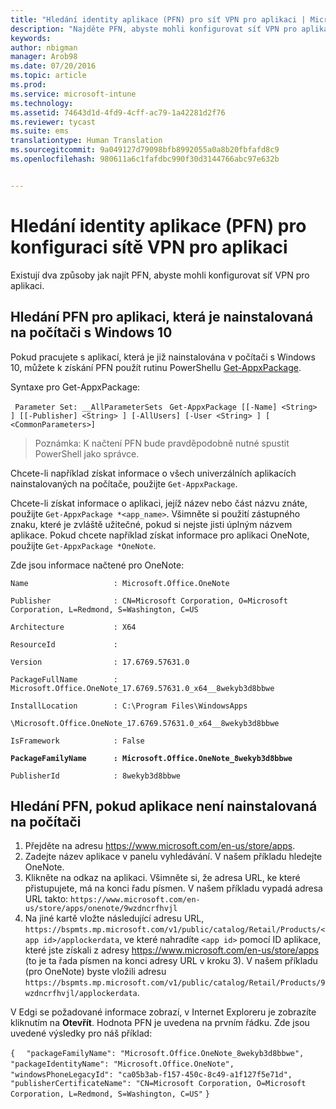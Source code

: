 ```yaml
---
title: "Hledání identity aplikace (PFN) pro síť VPN pro aplikaci | Microsoft Intune"
description: "Najděte PFN, abyste mohli konfigurovat síť VPN pro aplikaci."
keywords: 
author: nbigman
manager: Arob98
ms.date: 07/20/2016
ms.topic: article
ms.prod: 
ms.service: microsoft-intune
ms.technology: 
ms.assetid: 74643d1d-4fd9-4cff-ac79-1a42281d2f76
ms.reviewer: tycast
ms.suite: ems
translationtype: Human Translation
ms.sourcegitcommit: 9a049127d79098bfb8992055a0a8b20fbfafd8c9
ms.openlocfilehash: 980611a6c1fafdbc990f30d3144766abc97e632b


---
```


# Hledání identity aplikace (PFN) pro konfiguraci sítě VPN pro aplikaci

Existují dva způsoby jak najít PFN, abyste mohli konfigurovat síť VPN pro aplikaci.

## Hledání PFN pro aplikaci, která je nainstalovaná na počítači s Windows 10 

Pokud pracujete s aplikací, která je již nainstalována v počítači s Windows 10, můžete k získání PFN použít rutinu PowerShellu [Get-AppxPackage](https://technet.microsoft.com/library/hh856044.aspx).

Syntaxe pro Get-AppxPackage:

` Parameter Set: __AllParameterSets`
` Get-AppxPackage [[-Name] <String> ] [[-Publisher] <String> ] [-AllUsers] [-User <String> ] [ <CommonParameters>]`

> Poznámka: K načtení PFN bude pravděpodobně nutné spustit PowerShell jako správce.

Chcete-li například získat informace o všech univerzálních aplikacích nainstalovaných na počítače, použijte `Get-AppxPackage`.

Chcete-li získat informace o aplikaci, jejíž název nebo část názvu znáte, použijte `Get-AppxPackage *<app_name>`. Všimněte si použití zástupného znaku, které je zvláště užitečné, pokud si nejste jisti úplným názvem aplikace. Pokud chcete například získat informace pro aplikaci OneNote, použijte `Get-AppxPackage *OneNote`.


Zde jsou informace načtené pro OneNote:

`Name                   : Microsoft.Office.OneNote`

`Publisher              : CN=Microsoft Corporation, O=Microsoft Corporation, L=Redmond, S=Washington, C=US`

`Architecture           : X64`

`ResourceId             :`

`Version                : 17.6769.57631.0`

`PackageFullName        : Microsoft.Office.OneNote_17.6769.57631.0_x64__8wekyb3d8bbwe`

`InstallLocation        : C:\Program Files\WindowsApps`

`\Microsoft.Office.OneNote_17.6769.57631.0_x64__8wekyb3d8bbwe`

`IsFramework            : False`

**`PackageFamilyName      : Microsoft.Office.OneNote_8wekyb3d8bbwe`**

`PublisherId            : 8wekyb3d8bbwe`



## Hledání PFN, pokud aplikace není nainstalovaná na počítači

1.  Přejděte na adresu https://www.microsoft.com/en-us/store/apps.
2.  Zadejte název aplikace v panelu vyhledávání. V našem příkladu hledejte OneNote.
3.  Klikněte na odkaz na aplikaci. Všimněte si, že adresa URL, ke které přistupujete, má na konci řadu písmen. V našem příkladu vypadá adresa URL takto:
`https://www.microsoft.com/en-us/store/apps/onenote/9wzdncrfhvjl`
4.  Na jiné kartě vložte následující adresu URL, `https://bspmts.mp.microsoft.com/v1/public/catalog/Retail/Products/<app id>/applockerdata`, ve které nahradíte `<app id>` pomocí ID aplikace, které jste získali z adresy https://www.microsoft.com/en-us/store/apps (to je ta řada písmen na konci adresy URL v kroku 3). V našem příkladu (pro OneNote) byste vložili adresu `https://bspmts.mp.microsoft.com/v1/public/catalog/Retail/Products/9wzdncrfhvjl/applockerdata`.

V Edgi se požadované informace zobrazí, v Internet Exploreru je zobrazíte kliknutím na **Otevřít**. Hodnota PFN je uvedena na prvním řádku. Zde jsou uvedené výsledky pro náš příklad:
 

`{`
`  "packageFamilyName": "Microsoft.Office.OneNote_8wekyb3d8bbwe",`
`  "packageIdentityName": "Microsoft.Office.OneNote",`
`  "windowsPhoneLegacyId": "ca05b3ab-f157-450c-8c49-a1f127f5e71d",`
`  "publisherCertificateName": "CN=Microsoft Corporation, O=Microsoft Corporation, L=Redmond, S=Washington, C=US"`
`}`




<!--HONumber=Jul16_HO3-->


